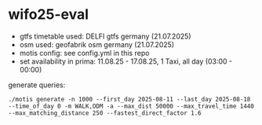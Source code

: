 # wifo25-eval

- gtfs timetable used: DELFI gtfs germany (21.07.2025)
- osm used: geofabrik osm germany (21.07.2025)
- motis config: see config.yml in this repo
- set availability in prima: 11.08.25 - 17.08.25, 1 Taxi, all day (03:00 - 00:00)

generate queries:

```shell
./motis generate -n 1000 --first_day 2025-08-11 --last_day 2025-08-18 --time_of_day 0 -m WALK,ODM -a --max_dist 50000 --max_travel_time 1440 --max_matching_distance 250 --fastest_direct_factor 1.6
```
